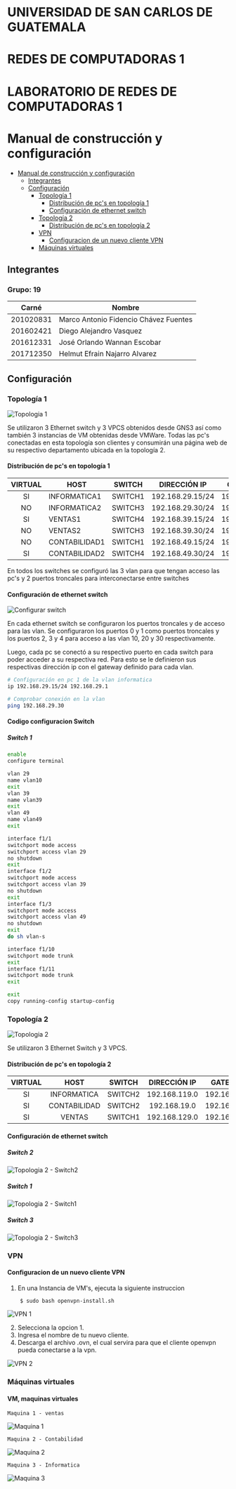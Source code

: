 # UNIVERSIDAD DE SAN CARLOS DE GUATEMALA
# REDES DE COMPUTADORAS 1
# LABORATORIO DE REDES DE COMPUTADORAS 1



# Manual de construcción y configuración

- [Manual de construcción y configuración](#manual-de-construcción-y-configuración)
  - [Integrantes](#integrantes)
  - [Configuración](#configuración)
    - [Topología 1](#topología-1)
      - [Distribución de pc's en topología 1](#distribución-de-pcs-en-topología-1)
      - [Configuración de ethernet switch](#configuración-de-ethernet-switch)
    - [Topología 2](#topología-2)
      - [Distribución de pc's en topología 2](#distribución-de-pcs-en-topología-2)
    - [VPN](#vpn)
      - [Configuracion de un nuevo cliente VPN](#Configuracion-de-un-nuevo-cliente-VPN)
    - [Máquinas virtuales](#máquinas-virtuales)

## Integrantes

### Grupo: 19

|   Carné   | Nombre                                |
| :-------: | ------------------------------------- |
| 201020831 | Marco Antonio Fidencio Chávez Fuentes |
| 201602421 | Diego Alejandro Vasquez               |
| 201612331 | José Orlando Wannan Escobar           |
| 201712350 | Helmut Efrain Najarro Alvarez         |

## Configuración

### Topología 1

![Topologia 1](Topologia1.png)

Se utilizaron 3 Ethernet switch y 3 VPCS obtenidos desde GNS3 así como también 3 instancias de VM obtenidas desde VMWare. Todas las pc's conectadas en esta topología son clientes y consumirán una página web de su respectivo departamento ubicada en la topología 2.

#### Distribución de pc's en topología 1

| VIRTUAL | HOST          | SWITCH  |   DIRECCIÓN IP   |   GATEWAY    |
| :-----: | ------------- | ------- | :--------------: | :----------: |
|   SI    | INFORMATICA1  | SWITCH1 | 192.168.29.15/24 | 192.168.29.1 |
|   NO    | INFORMATICA2  | SWITCH3 | 192.168.29.30/24 | 192.168.29.1 |
|   SI    | VENTAS1       | SWITCH4 | 192.168.39.15/24 | 192.168.39.1 |
|   NO    | VENTAS2       | SWITCH3 | 192.168.39.30/24 | 192.168.39.1 |
|   NO    | CONTABILIDAD1 | SWITCH1 | 192.168.49.15/24 | 192.168.49.1 |
|   SI    | CONTABILIDAD2 | SWITCH4 | 192.168.49.30/24 | 192.168.49.1 |

En todos los switches se configuró las 3 vlan para que tengan acceso las pc's y 2 puertos troncales para interconectarse entre switches

#### Configuración de ethernet switch

![Configurar switch](Configurar_EthernetSwitch.png)

En cada ethernet switch se configuraron los puertos troncales y de acceso para las vlan. Se configuraron los puertos 0 y 1 como puertos troncales y los puertos 2, 3 y 4 para acceso a las vlan 10, 20 y 30 respectivamente.

Luego, cada pc se conectó a su respectivo puerto en cada switch para poder acceder a su respectiva red. Para esto se le definieron sus respectivas dirección ip con el gateway definido para cada vlan.

```bash
# Configuración en pc 1 de la vlan informatica
ip 192.168.29.15/24 192.168.29.1

# Comprobar conexión en la vlan
ping 192.168.29.30
```

#### Codigo configuracion Switch
##### Switch 1

```bash
enable
configure terminal

vlan 29
name vlan10
exit
vlan 39
name vlan39
exit
vlan 49
name vlan49
exit

interface f1/1
switchport mode access
switchport access vlan 29
no shutdown
exit
interface f1/2
switchport mode access
switchport access vlan 39
no shutdown
exit
interface f1/3
switchport mode access
switchport access vlan 49
no shutdown
exit
do sh vlan-s

interface f1/10
switchport mode trunk
exit
interface f1/11
switchport mode trunk
exit

exit
copy running-config startup-config
```

### Topología 2

![Topologia 2](Topologia2.jpeg)

Se utilizaron 3 Ethernet Switch y 3 VPCS.

#### Distribución de pc's en topología 2

| VIRTUAL | HOST          | SWITCH        | DIRECCIÓN IP  | GATEWAY      |
| :-----: | :-----------: | :-----------: | :-----------: | :----------: |
|  SI     | INFORMATICA   | SWITCH2       | 192.168.119.0 | 192.168.29.1 |
|  SI     | CONTABILIDAD  | SWITCH2       | 192.168.19.0  | 192.168.49.1 |
|  SI     | VENTAS        | SWITCH1       | 192.168.129.0 | 192.168.39.1 |

#### Configuración de ethernet switch

##### Switch 2

![Topologia 2 - Switch2](Topologia2_S1.jpeg)

##### Switch 1

![Topologia 2 - Switch1](Topologia2_S2.jpeg)

##### Switch 3

![Topologia 2 - Switch3](Topologia2_S3.jpeg)

### VPN

#### Configuracion de un nuevo cliente VPN

1. En una Instancia de VM's, ejecuta la siguiente instruccion

```
    $ sudo bash openvpn-install.sh
```
![VPN 1 ](Vpn1.PNG)

2. Selecciona la opcion 1.
3. Ingresa el nombre de tu nuevo cliente.
4. Descarga el archivo .ovn, el cual servira para que el cliente openvpn pueda conectarse a la vpn.

![VPN 2](Vpn2.PNG)

### Máquinas virtuales

#### VM, maquinas virtuales

```
Maquina 1 - ventas
```
![Maquina 1](maquina1.jpeg) 

```
Maquina 2 - Contabilidad
```

![Maquina 2](maquina2.jpeg) 


```
Maquina 3 - Informatica
```

![Maquina 3](maquina3.jpeg) 